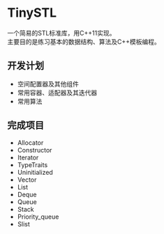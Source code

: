 # TinySTL 
一个简易的STL标准库，用C++11实现。<br/>
主要目的是练习基本的数据结构、算法及C++模板编程。

## 开发计划 <br/>
  * 空间配置器及其他组件 <br>
  * 常用容器、适配器及其迭代器 <br>
  * 常用算法 <br>
## 完成项目 <br>
  * Allocator
  * Constructor
  * Iterator
  * TypeTraits
  * Uninitialized
  * Vector
  * List
  * Deque
  * Queue
  * Stack
  * Priority_queue
  * Slist
  
